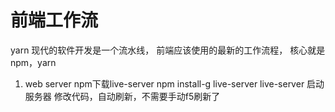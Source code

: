 #  前端工作流
yarn
现代的软件开发是一个流水线， 前端应该使用的最新的工作流程， 核心就是npm，yarn
1. web server
 npm下载live-server
 npm install-g live-server
 live-server 启动服务器
 修改代码，自动刷新，不需要手动f5刷新了




   
